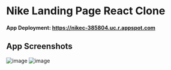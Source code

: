 # Nike Landing Page React Clone
#### App Deployment: https://nikec-385804.uc.r.appspot.com

## App Screenshots
![image](https://user-images.githubusercontent.com/87671757/236376556-8530d878-8b2b-423e-bfde-ca669b24f285.png)
![image](https://user-images.githubusercontent.com/87671757/236376640-f2dcc684-918d-4a6f-94c5-a7429fb6dc2f.png)

